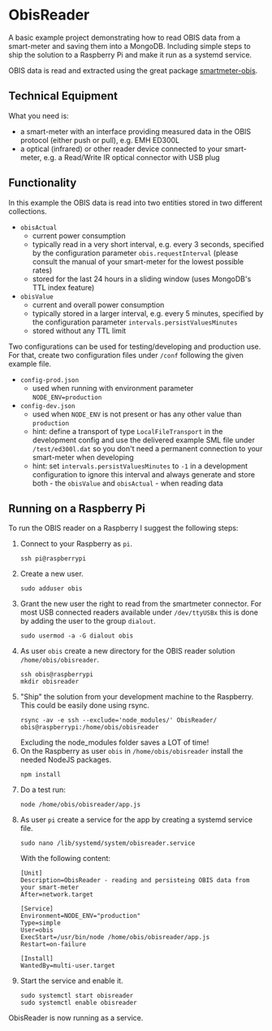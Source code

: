 # ObisReader

A basic example project demonstrating how to read OBIS data from a smart-meter and saving them into a MongoDB. Including simple steps to ship the solution to a Raspberry Pi and make it run as a systemd service.

OBIS data is read and extracted using the great package [smartmeter-obis](https://www.npmjs.com/package/smartmeter-obis).

## Technical Equipment

What you need is:
- a smart-meter with an interface providing measured data in the OBIS protocol (either push or pull), e.g. EMH ED300L
- a optical (infrared) or other reader device connected to your smart-meter, e.g. a Read/Write IR optical connector with USB plug

## Functionality

In this example the OBIS data is read into two entities stored in two different collections.

- `obisActual` 
  - current power consumption
  - typically read in a very short interval, e.g. every 3 seconds, specified by the configuration parameter `obis.requestInterval` (please consult the manual of your smart-meter for the lowest possible rates)
  - stored for the last 24 hours in a sliding window (uses MongoDB's TTL index feature)
- `obisValue`  
  - current and overall power consumption
  - typically stored in a larger interval, e.g. every 5 minutes, specified by the configuration parameter `intervals.persistValuesMinutes`
  - stored without any TTL limit

Two configurations can be used for testing/developing and production use. For that, create two configuration files under `/conf` following the given example file.

- `config-prod.json`
  - used when running with environment parameter `NODE_ENV=production`
- `config-dev.json`
  - used when `NODE_ENV` is not present or has any other value than `production`
  - hint: define a transport of type `LocalFileTransport` in the development config and use the delivered example SML file under `/test/ed300l.dat` so you don't need a permanent connection to your smart-meter when developing
  - hint: set `intervals.persistValuesMinutes` to `-1` in a development configuration to ignore this interval and always generate and store both - the `obisValue` and `obisActual` - when reading data

## Running on a Raspberry Pi

To run the OBIS reader on a Raspberry I suggest the following steps:

1. Connect to your Raspberry as `pi`.
   ```
   ssh pi@raspberrypi
   ```
2. Create a new user.
   ```
   sudo adduser obis
   ```
3. Grant the new user the right to read from the smartmeter connector. For most USB connected readers available under `/dev/ttyUSBx` this is done by adding the user to the group `dialout`.
   ```
   sudo usermod -a -G dialout obis
   ```
4. As user `obis` create a new directory for the OBIS reader solution `/home/obis/obisreader`.
   ```
   ssh obis@raspberrypi
   mkdir obisreader
   ```
5. "Ship" the solution from your development machine to the Raspberry. This could be easily done using rsync.
   ```
   rsync -av -e ssh --exclude='node_modules/' ObisReader/ obis@raspberrypi:/home/obis/obisreader
   ```
   Excluding the node_modules folder saves a LOT of time!
6. On the Raspberry as user `obis` in `/home/obis/obisreader` install the needed NodeJS packages.
   ```
   npm install
   ```
7. Do a test run: 
   ```
   node /home/obis/obisreader/app.js
   ```
8. As user `pi` create a service for the app by creating a systemd service file.
   ```
   sudo nano /lib/systemd/system/obisreader.service
   ```
   With the following content:
   ```
   [Unit]
   Description=ObisReader - reading and persisteing OBIS data from your smart-meter
   After=network.target

   [Service]
   Environment=NODE_ENV="production"
   Type=simple
   User=obis
   ExecStart=/usr/bin/node /home/obis/obisreader/app.js
   Restart=on-failure

   [Install]
   WantedBy=multi-user.target
   ```
9. Start the service and enable it.
   ```
   sudo systemctl start obisreader
   sudo systemctl enable obisreader
   ```
ObisReader is now running as a service.


